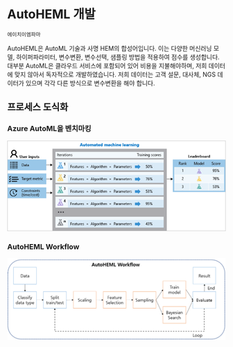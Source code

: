 # AutoHEML 개발
`에이치이엠파마`

AutoHEML은 AutoML 기술과 사명 HEM의 합성어입니다.
이는 다양한 머신러닝 모델, 하이퍼파라미터, 변수변환, 변수선택, 샘플링 방법을 적용하여 점수를 생성합니다.
대부분 AutoML은 클라우드 서비스에 포함되어 있어 비용을 지불해야하며, 저희 데이터에 맞지 않아서 독자적으로 개발하였습니다.
저희 데이터는 고객 설문, 대사체, NGS 데이터가 있으며 각각 다른 방식으로 변수변환을 해야 합니다.


## 프로세스 도식화

### Azure AutoML을 벤치마킹
![](./img/2_1.png)

### AutoHEML Workflow
![](./img/2_2.png)